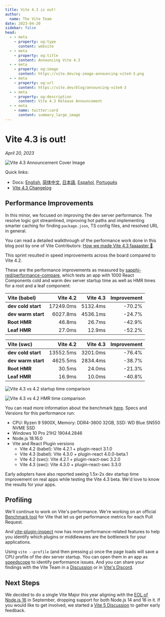 ```yaml
---
title: Vite 4.3 is out!
author:
  name: The Vite Team
date: 2023-04-20
sidebar: false
head:
  - - meta
    - property: og:type
      content: website
  - - meta
    - property: og:title
      content: Announcing Vite 4.3
  - - meta
    - property: og:image
      content: https://vite.dev/og-image-announcing-vite4-3.png
  - - meta
    - property: og:url
      content: https://vite.dev/blog/announcing-vite4-3
  - - meta
    - property: og:description
      content: Vite 4.3 Release Announcement
  - - meta
    - name: twitter:card
      content: summary_large_image
---
```


# Vite 4.3 is out!

_April 20, 2023_

![Vite 4.3 Announcement Cover Image](/og-image-announcing-vite4-3.png)

Quick links:

- Docs: [English](/de/), [简体中文](https://cn.vite.dev/), [日本語](https://ja.vite.dev/), [Español](https://es.vite.dev/), [Português](https://pt.vite.dev/)
- [Vite 4.3 Changelog](https://github.com/vitejs/vite/blob/main/packages/vite/CHANGELOG.md#430-2023-04-20)

## Performance Improvements

In this minor, we focused on improving the dev server performance. The resolve logic got streamlined, improving hot paths and implementing smarter caching for finding `package.json`, TS config files, and resolved URL in general.

You can read a detailed walkthrough of the performance work done in this blog post by one of Vite Contributors: [How we made Vite 4.3 faaaaster 🚀](https://sun0day.github.io/blog/vite/why-vite4_3-is-faster.html).

This sprint resulted in speed improvements across the board compared to Vite 4.2.

These are the performance improvements as measured by [sapphi-red/performance-compare](https://github.com/sapphi-red/performance-compare), which tests an app with 1000 React Components cold and warm dev server startup time as well as HMR times for a root and a leaf component:

| **Vite (babel)**   |  Vite 4.2 | Vite 4.3 | Improvement |
| :----------------- | --------: | -------: | ----------: |
| **dev cold start** | 17249.0ms | 5132.4ms |      -70.2% |
| **dev warm start** |  6027.8ms | 4536.1ms |      -24.7% |
| **Root HMR**       |    46.8ms |   26.7ms |      -42.9% |
| **Leaf HMR**       |    27.0ms |   12.9ms |      -52.2% |

| **Vite (swc)**     |  Vite 4.2 | Vite 4.3 | Improvement |
| :----------------- | --------: | -------: | ----------: |
| **dev cold start** | 13552.5ms | 3201.0ms |      -76.4% |
| **dev warm start** |  4625.5ms | 2834.4ms |      -38.7% |
| **Root HMR**       |    30.5ms |   24.0ms |      -21.3% |
| **Leaf HMR**       |    16.9ms |   10.0ms |      -40.8% |

![Vite 4.3 vs 4.2 startup time comparison](/vite4-3-startup-time.png)

![Vite 4.3 vs 4.2 HMR time comparison](/vite4-3-hmr-time.png)

You can read more information about the benchmark [here](https://gist.github.com/sapphi-red/25be97327ee64a3c1dce793444afdf6e). Specs and Versions for this performance run:

- CPU: Ryzen 9 5900X, Memory: DDR4-3600 32GB, SSD: WD Blue SN550 NVME SSD
- Windows 10 Pro 21H2 19044.2846
- Node.js 18.16.0
- Vite and React Plugin versions
  - Vite 4.2 (babel): Vite 4.2.1 + plugin-react 3.1.0
  - Vite 4.3 (babel): Vite 4.3.0 + plugin-react 4.0.0-beta.1
  - Vite 4.2 (swc): Vite 4.2.1 + plugin-react-swc 3.2.0
  - Vite 4.3 (swc): Vite 4.3.0 + plugin-react-swc 3.3.0

Early adopters have also reported seeing 1.5x-2x dev startup time improvement on real apps while testing the Vite 4.3 beta. We'd love to know the results for your apps.

## Profiling

We'll continue to work on Vite's performance. We're working on an official [Benchmark tool](https://github.com/vitejs/vite-benchmark) for Vite that let us get performance metrics for each Pull Request.

And [vite-plugin-inspect](https://github.com/antfu/vite-plugin-inspect) now has more performance-related features to help you identify which plugins or middlewares are the bottleneck for your applications.

Using `vite --profile` (and then pressing `p`) once the page loads will save a CPU profile of the dev server startup. You can open them in an app as [speedscope](https://www.speedscope.app/) to identify performance issues. And you can share your findings with the Vite Team in a [Discussion](https://github.com/vitejs/vite/discussions) or in [Vite's Discord](https://chat.vite.dev).

## Next Steps

We decided to do a single Vite Major this year aligning with the [EOL of Node.js 16](https://endoflife.date/nodejs) in September, dropping support for both Node.js 14 and 16 in it. If you would like to get involved, we started a [Vite 5 Discussion](https://github.com/vitejs/vite/discussions/12466) to gather early feedback.
